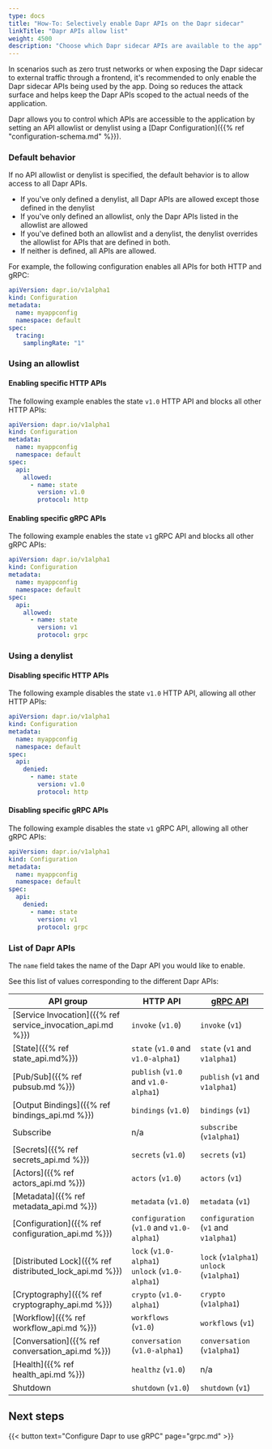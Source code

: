```yaml
---
type: docs
title: "How-To: Selectively enable Dapr APIs on the Dapr sidecar"
linkTitle: "Dapr APIs allow list"
weight: 4500
description: "Choose which Dapr sidecar APIs are available to the app"
---
```


In scenarios such as zero trust networks or when exposing the Dapr sidecar to external traffic through a frontend, it's recommended to only enable the Dapr sidecar APIs being used by the app. Doing so reduces the attack surface and helps keep the Dapr APIs scoped to the actual needs of the application.

Dapr allows you to control which APIs are accessible to the application by setting an API allowlist or denylist using a [Dapr Configuration]({{% ref "configuration-schema.md" %}}).

### Default behavior

If no API allowlist or denylist is specified, the default behavior is to allow access to all Dapr APIs.

- If you've only defined a denylist, all Dapr APIs are allowed except those defined in the denylist
- If you've only defined an allowlist, only the Dapr APIs listed in the allowlist are allowed
- If you've defined both an allowlist and a denylist, the denylist overrides the allowlist for APIs that are defined in both.
- If neither is defined, all APIs are allowed.

For example, the following configuration enables all APIs for both HTTP and gRPC:

```yaml
apiVersion: dapr.io/v1alpha1
kind: Configuration
metadata:
  name: myappconfig
  namespace: default
spec:
  tracing:
    samplingRate: "1"
```

### Using an allowlist

#### Enabling specific HTTP APIs

The following example enables the state `v1.0` HTTP API and blocks all other HTTP APIs:

```yaml
apiVersion: dapr.io/v1alpha1
kind: Configuration
metadata:
  name: myappconfig
  namespace: default
spec:
  api:
    allowed:
      - name: state
        version: v1.0
        protocol: http
```

#### Enabling specific gRPC APIs

The following example enables the state `v1` gRPC API and blocks all other gRPC APIs:

```yaml
apiVersion: dapr.io/v1alpha1
kind: Configuration
metadata:
  name: myappconfig
  namespace: default
spec:
  api:
    allowed:
      - name: state
        version: v1
        protocol: grpc
```

### Using a denylist

#### Disabling specific HTTP APIs

The following example disables the state `v1.0` HTTP API, allowing all other HTTP APIs:

```yaml
apiVersion: dapr.io/v1alpha1
kind: Configuration
metadata:
  name: myappconfig
  namespace: default
spec:
  api:
    denied:
      - name: state
        version: v1.0
        protocol: http
```

#### Disabling specific gRPC APIs

The following example disables the state `v1` gRPC API, allowing all other gRPC APIs:

```yaml
apiVersion: dapr.io/v1alpha1
kind: Configuration
metadata:
  name: myappconfig
  namespace: default
spec:
  api:
    denied:
      - name: state
        version: v1
        protocol: grpc
```

### List of Dapr APIs

The `name` field takes the name of the Dapr API you would like to enable.

See this list of values corresponding to the different Dapr APIs:

| API group | HTTP API | [gRPC API](https://github.com/dapr/dapr/tree/master/pkg/api/grpc) |
| ----- | ----- | ----- |
| [Service Invocation]({{% ref service_invocation_api.md %}}) | `invoke` (`v1.0`) | `invoke` (`v1`) |
| [State]({{% ref state_api.md%}})| `state` (`v1.0` and `v1.0-alpha1`) | `state` (`v1` and `v1alpha1`) |
| [Pub/Sub]({{% ref pubsub.md %}}) | `publish` (`v1.0` and `v1.0-alpha1`) | `publish` (`v1` and `v1alpha1`) |
| [Output Bindings]({{% ref bindings_api.md %}})  | `bindings` (`v1.0`) |`bindings` (`v1`) |
| Subscribe | n/a | `subscribe` (`v1alpha1`) |
| [Secrets]({{% ref secrets_api.md %}})| `secrets` (`v1.0`) | `secrets` (`v1`) |
| [Actors]({{% ref actors_api.md %}}) | `actors`  (`v1.0`) |`actors` (`v1`) |
| [Metadata]({{% ref metadata_api.md %}}) | `metadata` (`v1.0`) |`metadata` (`v1`) |
| [Configuration]({{% ref configuration_api.md %}}) | `configuration` (`v1.0` and `v1.0-alpha1`) | `configuration` (`v1` and `v1alpha1`) |
| [Distributed Lock]({{% ref distributed_lock_api.md %}}) | `lock` (`v1.0-alpha1`)<br/>`unlock` (`v1.0-alpha1`) | `lock` (`v1alpha1`)<br/>`unlock` (`v1alpha1`) |
| [Cryptography]({{% ref cryptography_api.md %}}) | `crypto` (`v1.0-alpha1`) | `crypto` (`v1alpha1`) |
| [Workflow]({{% ref workflow_api.md %}}) | `workflows` (`v1.0`) |`workflows` (`v1`) |
| [Conversation]({{% ref conversation_api.md %}}) | `conversation` (`v1.0-alpha1`) | `conversation` (`v1alpha1`) |
| [Health]({{% ref health_api.md %}}) | `healthz`  (`v1.0`) | n/a |
| Shutdown | `shutdown` (`v1.0`) | `shutdown` (`v1`) |

## Next steps

{{< button text="Configure Dapr to use gRPC" page="grpc.md" >}}
